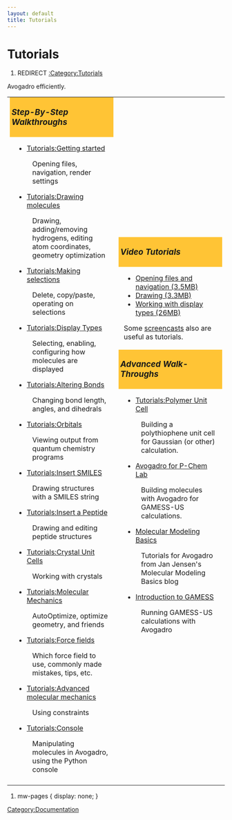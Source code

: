 ```yaml
---
layout: default
title: Tutorials
---
```


# Tutorials

1.  REDIRECT [:Category:Tutorials](:Category:Tutorials "wikilink")

 Avogadro efficiently.

<table>
<colgroup>
<col width="50%" />
<col width="50%" />
</colgroup>
<tbody>
<tr class="odd">
<td align="left"><h3 style="background:#FFC435;margin:-2px;padding:4px;">
<p><em>Step-By-Step Walkthroughs</em></p>
</h3>
<div style="padding: 2px 10px 6px;">
<ul>
<li><a href="Tutorials:Getting started" title="wikilink">Tutorials:Getting started</a></li>
</ul>
<dl>

<dd>Opening files, navigation, render settings
</dd>
</dl>
<ul>
<li><a href="Tutorials:Drawing molecules" title="wikilink">Tutorials:Drawing molecules</a></li>
</ul>
<dl>

<dd>Drawing, adding/removing hydrogens, editing atom coordinates, geometry optimization
</dd>
</dl>
<ul>
<li><a href="Tutorials:Making selections" title="wikilink">Tutorials:Making selections</a></li>
</ul>
<dl>

<dd>Delete, copy/paste, operating on selections
</dd>
</dl>
<ul>
<li><a href="Tutorials:Display Types" title="wikilink">Tutorials:Display Types</a></li>
</ul>
<dl>

<dd>Selecting, enabling, configuring how molecules are displayed
</dd>
</dl>
<ul>
<li><a href="Tutorials:Altering Bonds" title="wikilink">Tutorials:Altering Bonds</a></li>
</ul>
<dl>

<dd>Changing bond length, angles, and dihedrals
</dd>
</dl>
<ul>
<li><a href="Tutorials:Orbitals" class="uri" title="wikilink">Tutorials:Orbitals</a></li>
</ul>
<dl>

<dd>Viewing output from quantum chemistry programs
</dd>
</dl>
<ul>
<li><a href="Tutorials:Insert SMILES" title="wikilink">Tutorials:Insert SMILES</a></li>
</ul>
<dl>

<dd>Drawing structures with a SMILES string
</dd>
</dl>
<ul>
<li><a href="Tutorials:Insert a Peptide" title="wikilink">Tutorials:Insert a Peptide</a></li>
</ul>
<dl>

<dd>Drawing and editing peptide structures
</dd>
</dl>
<ul>
<li><a href="Tutorials:Crystal Unit Cells" title="wikilink">Tutorials:Crystal Unit Cells</a></li>
</ul>
<dl>

<dd>Working with crystals
</dd>
</dl>
<ul>
<li><a href="Tutorials:Molecular Mechanics" title="wikilink">Tutorials:Molecular Mechanics</a></li>
</ul>
<dl>

<dd>AutoOptimize, optimize geometry, and friends
</dd>
</dl>
<ul>
<li><a href="Tutorials:Force fields" title="wikilink">Tutorials:Force fields</a></li>
</ul>
<dl>

<dd>Which force field to use, commonly made mistakes, tips, etc.
</dd>
</dl>
<ul>
<li><a href="Tutorials:Advanced molecular mechanics" title="wikilink">Tutorials:Advanced molecular mechanics</a></li>
</ul>
<dl>

<dd>Using constraints
</dd>
</dl>
<ul>
<li><a href="Tutorials:Console" class="uri" title="wikilink">Tutorials:Console</a></li>
</ul>
<dl>

<dd>Manipulating molecules in Avogadro, using the Python console
</dd>
</dl>
</div></td>
<td align="left"><h3 style="background:#FFC435;margin:-2px;padding:4px;">
<p><em>Video Tutorials</em></p>
</h3>
<div style="padding: 2px 10px 6px;">
<ul>
<li><a href="http://home.scarlet.be/timvdm/navigate.htm">Opening files and navigation (3.5MB)</a></li>
<li><a href="http://home.scarlet.be/timvdm/drawing.htm">Drawing (3.3MB)</a></li>
<li><a href="http://home.scarlet.be/timvdm/display.htm">Working with display types (26MB)</a></li>
</ul>
<p>Some <a href="screencasts" class="uri" title="wikilink">screencasts</a> also are useful as tutorials.</p>
</div>
<h3 style="background:#FFC435;margin:-2px;padding:4px;">
<p><em>Advanced Walk-Throughs</em></p>
</h3>
<div style="padding: 2px 10px 6px;">
<ul>
<li><a href="Tutorials:Polymer Unit Cell" title="wikilink">Tutorials:Polymer Unit Cell</a></li>
</ul>
<dl>

<dd>Building a polythiophene unit cell for Gaussian (or other) calculation.
</dd>
</dl>
<ul>
<li><a href="http://www.d.umn.edu/~psiders/courses/chem4642/quantumchemsoftware/tutorial/avogadro/avogadro.html">Avogadro for P-Chem Lab</a></li>
</ul>
<dl>

<dd>Building molecules with Avogadro for GAMESS-US calculations.
</dd>
</dl>
<ul>
<li><a href="http://molecularmodelingbasics.blogspot.com/search/label/avogadro">Molecular Modeling Basics</a></li>
</ul>
<dl>

<dd>Tutorials for Avogadro from Jan Jensen's Molecular Modeling Basics blog
</dd>
</dl>
<ul>
<li><a href="http://www.redbrick.dcu.ie/~noel/GAMESS_Apr2011/index.html">Introduction to GAMESS</a></li>
</ul>
<dl>

<dd>Running GAMESS-US calculations with Avogadro
</dd>
</dl>
</div></td>
</tr>
</tbody>
</table>

<css>

1.  mw-pages { display: none; }

</css>

<Category:Documentation>

